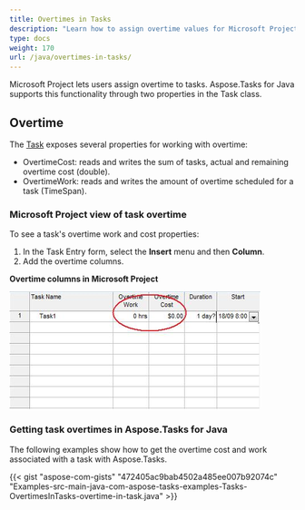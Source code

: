 ```yaml
---
title: Overtimes in Tasks
description: "Learn how to assign overtime values for Microsoft Project (MPP/XML) tasks using Aspose.Tasks for Java."
type: docs
weight: 170
url: /java/overtimes-in-tasks/
---
```


Microsoft Project lets users assign overtime to tasks. Aspose.Tasks for Java supports this functionality through two properties in the Task class.

## **Overtime**
The [Task](https://reference.aspose.com/tasks/java/com.aspose.tasks/Task/) exposes several properties for working with overtime:

- OvertimeCost: reads and writes the sum of tasks, actual and remaining overtime cost (double).
- OvertimeWork: reads and writes the amount of overtime scheduled for a task (TimeSpan).

### **Microsoft Project view of task overtime**
To see a task's overtime work and cost properties:

1. In the Task Entry form, select the **Insert** menu and then **Column**.
2. Add the overtime columns.

**Overtime columns in Microsoft Project**

![overtime field tasks in Microsoft Project](overtimes-in-tasks_1.png)

### **Getting task overtimes in Aspose.Tasks for Java**
The following examples show how to get the overtime cost and work associated with a task with Aspose.Tasks.

{{< gist "aspose-com-gists" "472405ac9bab4502a485ee007b92074c" "Examples-src-main-java-com-aspose-tasks-examples-Tasks-OvertimesInTasks-overtime-in-task.java" >}}
